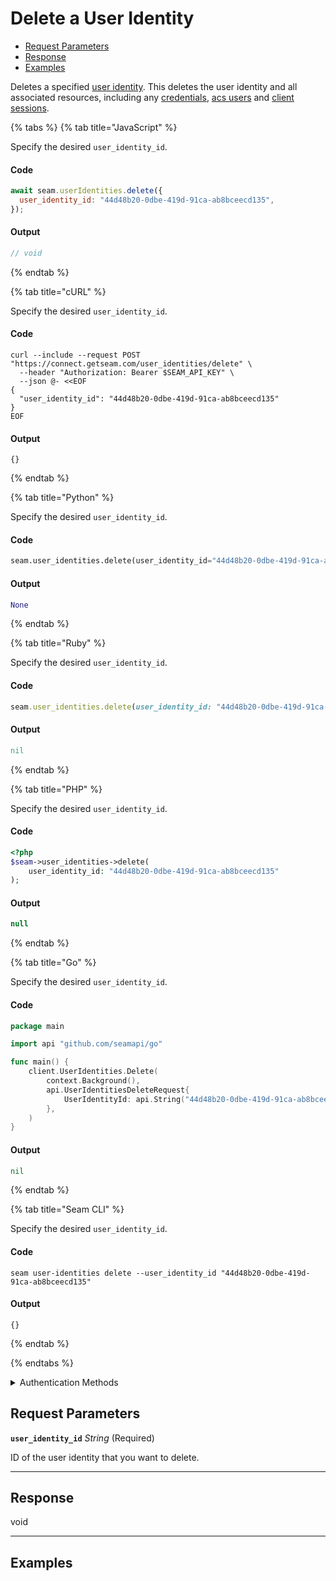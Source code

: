 # Delete a User Identity

- [Request Parameters](./#request-parameters)
- [Response](./#response)
- [Examples](./#examples)

Deletes a specified [user identity](https://docs.seam.co/latest/capability-guides/mobile-access-in-development/managing-mobile-app-user-accounts-with-user-identities#what-is-a-user-identity). This deletes the user identity and all associated resources, including any [credentials](https://docs.seam.co/latest/api/access-control-systems/credentials), [acs users](https://docs.seam.co/latest/api/access-control-systems/users) and [client sessions](https://docs.seam.co/latest/api/client_sessions).


{% tabs %}
{% tab title="JavaScript" %}

Specify the desired `user_identity_id`.

#### Code

```javascript
await seam.userIdentities.delete({
  user_identity_id: "44d48b20-0dbe-419d-91ca-ab8bceecd135",
});
```

#### Output

```javascript
// void
```
{% endtab %}

{% tab title="cURL" %}

Specify the desired `user_identity_id`.

#### Code

```curl
curl --include --request POST "https://connect.getseam.com/user_identities/delete" \
  --header "Authorization: Bearer $SEAM_API_KEY" \
  --json @- <<EOF
{
  "user_identity_id": "44d48b20-0dbe-419d-91ca-ab8bceecd135"
}
EOF
```

#### Output

```curl
{}
```
{% endtab %}

{% tab title="Python" %}

Specify the desired `user_identity_id`.

#### Code

```python
seam.user_identities.delete(user_identity_id="44d48b20-0dbe-419d-91ca-ab8bceecd135")
```

#### Output

```python
None
```
{% endtab %}

{% tab title="Ruby" %}

Specify the desired `user_identity_id`.

#### Code

```ruby
seam.user_identities.delete(user_identity_id: "44d48b20-0dbe-419d-91ca-ab8bceecd135")
```

#### Output

```ruby
nil
```
{% endtab %}

{% tab title="PHP" %}

Specify the desired `user_identity_id`.

#### Code

```php
<?php
$seam->user_identities->delete(
    user_identity_id: "44d48b20-0dbe-419d-91ca-ab8bceecd135"
);
```

#### Output

```php
null
```
{% endtab %}

{% tab title="Go" %}

Specify the desired `user_identity_id`.

#### Code

```go
package main

import api "github.com/seamapi/go"

func main() {
	client.UserIdentities.Delete(
		context.Background(),
		api.UserIdentitiesDeleteRequest{
			UserIdentityId: api.String("44d48b20-0dbe-419d-91ca-ab8bceecd135"),
		},
	)
}
```

#### Output

```go
nil
```
{% endtab %}

{% tab title="Seam CLI" %}

Specify the desired `user_identity_id`.

#### Code

```seam_cli
seam user-identities delete --user_identity_id "44d48b20-0dbe-419d-91ca-ab8bceecd135"
```

#### Output

```seam_cli
{}
```
{% endtab %}

{% endtabs %}


<details>

<summary>Authentication Methods</summary>

- API key
- Personal access token
  <br>Must also include the `seam-workspace` header in the request.

To learn more, see [Authentication](https://docs.seam.co/latest/api/authentication).
</details>

## Request Parameters

**`user_identity_id`** *String* (Required)

ID of the user identity that you want to delete.

---


## Response

void


---

## Examples

